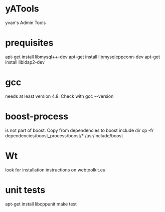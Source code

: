 yATools
=======

yvan's Admin Tools

prequisites
===========
apt-get install libmysql++-dev
apt-get install libmysqlcppconn-dev
apt-get install libldap2-dev

gcc
===
needs at least version 4.8. Check with 
gcc --version

boost-process
=============
is not part of boost. Copy from dependencies to boost include dir
cp -fr dependencies/boost_process/boost/* /usr/include/boost

Wt
== 
look for installation instructions on webtoolkit.eu

unit tests
==========
apt-get install libcppunit
make test
